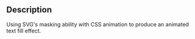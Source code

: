 ## Description

Using SVG's masking ability with CSS animation to produce an animated text fill effect.